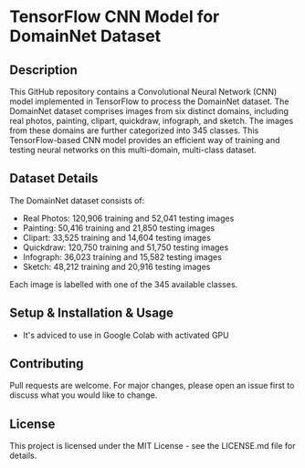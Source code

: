 # TensorFlow CNN Model for DomainNet Dataset

## Description

This GitHub repository contains a Convolutional Neural Network (CNN) model implemented in TensorFlow to process the DomainNet dataset. The DomainNet dataset comprises images from six distinct domains, including real photos, painting, clipart, quickdraw, infograph, and sketch. The images from these domains are further categorized into 345 classes. This TensorFlow-based CNN model provides an efficient way of training and testing neural networks on this multi-domain, multi-class dataset.

## Dataset Details

The DomainNet dataset consists of:

- Real Photos: 120,906 training and 52,041 testing images
- Painting: 50,416 training and 21,850 testing images
- Clipart: 33,525 training and 14,604 testing images
- Quickdraw: 120,750 training and 51,750 testing images
- Infograph: 36,023 training and 15,582 testing images
- Sketch: 48,212 training and 20,916 testing images

Each image is labelled with one of the 345 available classes. 

## Setup & Installation & Usage
- It's adviced to use in Google Colab with activated GPU

## Contributing

Pull requests are welcome. For major changes, please open an issue first to discuss what you would like to change.

## License

This project is licensed under the MIT License - see the LICENSE.md file for details.

